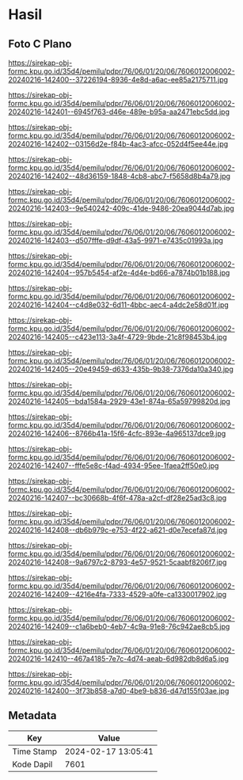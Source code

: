 # Hasil

## Foto C Plano

https://sirekap-obj-formc.kpu.go.id/35d4/pemilu/pdpr/76/06/01/20/06/7606012006002-20240216-142400--37226194-8936-4e8d-a6ac-ee85a2175711.jpg

https://sirekap-obj-formc.kpu.go.id/35d4/pemilu/pdpr/76/06/01/20/06/7606012006002-20240216-142401--6945f763-d46e-489e-b95a-aa2471ebc5dd.jpg

https://sirekap-obj-formc.kpu.go.id/35d4/pemilu/pdpr/76/06/01/20/06/7606012006002-20240216-142402--03156d2e-f84b-4ac3-afcc-052d4f5ee44e.jpg

https://sirekap-obj-formc.kpu.go.id/35d4/pemilu/pdpr/76/06/01/20/06/7606012006002-20240216-142402--48d36159-1848-4cb8-abc7-f5658d8b4a79.jpg

https://sirekap-obj-formc.kpu.go.id/35d4/pemilu/pdpr/76/06/01/20/06/7606012006002-20240216-142403--9e540242-409c-41de-9486-20ea9044d7ab.jpg

https://sirekap-obj-formc.kpu.go.id/35d4/pemilu/pdpr/76/06/01/20/06/7606012006002-20240216-142403--d507fffe-d9df-43a5-9971-e7435c01993a.jpg

https://sirekap-obj-formc.kpu.go.id/35d4/pemilu/pdpr/76/06/01/20/06/7606012006002-20240216-142404--957b5454-af2e-4d4e-bd66-a7874b01b188.jpg

https://sirekap-obj-formc.kpu.go.id/35d4/pemilu/pdpr/76/06/01/20/06/7606012006002-20240216-142404--c4d8e032-6d11-4bbc-aec4-a4dc2e58d01f.jpg

https://sirekap-obj-formc.kpu.go.id/35d4/pemilu/pdpr/76/06/01/20/06/7606012006002-20240216-142405--c423e113-3a4f-4729-9bde-21c8f98453b4.jpg

https://sirekap-obj-formc.kpu.go.id/35d4/pemilu/pdpr/76/06/01/20/06/7606012006002-20240216-142405--20e49459-d633-435b-9b38-7376da10a340.jpg

https://sirekap-obj-formc.kpu.go.id/35d4/pemilu/pdpr/76/06/01/20/06/7606012006002-20240216-142405--bda1584a-2929-43e1-874a-65a59799820d.jpg

https://sirekap-obj-formc.kpu.go.id/35d4/pemilu/pdpr/76/06/01/20/06/7606012006002-20240216-142406--8766b41a-15f6-4cfc-893e-4a965137dce9.jpg

https://sirekap-obj-formc.kpu.go.id/35d4/pemilu/pdpr/76/06/01/20/06/7606012006002-20240216-142407--fffe5e8c-f4ad-4934-95ee-1faea2ff50e0.jpg

https://sirekap-obj-formc.kpu.go.id/35d4/pemilu/pdpr/76/06/01/20/06/7606012006002-20240216-142407--bc30668b-4f6f-478a-a2cf-df28e25ad3c8.jpg

https://sirekap-obj-formc.kpu.go.id/35d4/pemilu/pdpr/76/06/01/20/06/7606012006002-20240216-142408--db6b979c-e753-4f22-a621-d0e7ecefa87d.jpg

https://sirekap-obj-formc.kpu.go.id/35d4/pemilu/pdpr/76/06/01/20/06/7606012006002-20240216-142408--9a6797c2-8793-4e57-9521-5caabf8206f7.jpg

https://sirekap-obj-formc.kpu.go.id/35d4/pemilu/pdpr/76/06/01/20/06/7606012006002-20240216-142409--4216e4fa-7333-4529-a0fe-ca1330017902.jpg

https://sirekap-obj-formc.kpu.go.id/35d4/pemilu/pdpr/76/06/01/20/06/7606012006002-20240216-142409--c1a6beb0-4eb7-4c9a-91e8-76c942ae8cb5.jpg

https://sirekap-obj-formc.kpu.go.id/35d4/pemilu/pdpr/76/06/01/20/06/7606012006002-20240216-142410--467a4185-7e7c-4d74-aeab-6d982db8d6a5.jpg

https://sirekap-obj-formc.kpu.go.id/35d4/pemilu/pdpr/76/06/01/20/06/7606012006002-20240216-142400--3f73b858-a7d0-4be9-b836-d47d155f03ae.jpg


## Metadata

| Key        | Value               |
| ---------- | ------------------- |
| Time Stamp | 2024-02-17 13:05:41 |
| Kode Dapil | 7601                |




